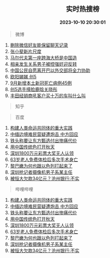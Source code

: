 <div align="center"><h2>实时热搜榜</h2><h4>2023-10-10 20:30:01</h4></div>

> 微博  

1. [删除微信好友能保留聊天记录](https://s.weibo.com/weibo?q=%23%E5%88%A0%E9%99%A4%E5%BE%AE%E4%BF%A1%E5%A5%BD%E5%8F%8B%E8%83%BD%E4%BF%9D%E7%95%99%E8%81%8A%E5%A4%A9%E8%AE%B0%E5%BD%95%23&t=31&band_rank=1&Refer=top)<br />
2. [张小斐新片尺度](https://s.weibo.com/weibo?q=%23%E5%BC%A0%E5%B0%8F%E6%96%90%E6%96%B0%E7%89%87%E5%B0%BA%E5%BA%A6%23&t=31&band_rank=2&Refer=top)<br />
3. [马尔代夫第一座跨海大桥是中国造](https://s.weibo.com/weibo?q=%23%E9%A9%AC%E5%B0%94%E4%BB%A3%E5%A4%AB%E7%AC%AC%E4%B8%80%E5%BA%A7%E8%B7%A8%E6%B5%B7%E5%A4%A7%E6%A1%A5%E6%98%AF%E4%B8%AD%E5%9B%BD%E9%80%A0%23&t=31&band_rank=3&Refer=top)<br />
4. [相亲发生关系男子被控强奸迎反转](https://s.weibo.com/weibo?q=%23%E7%9B%B8%E4%BA%B2%E5%8F%91%E7%94%9F%E5%85%B3%E7%B3%BB%E7%94%B7%E5%AD%90%E8%A2%AB%E6%8E%A7%E5%BC%BA%E5%A5%B8%E8%BF%8E%E5%8F%8D%E8%BD%AC%23&t=31&band_rank=4&Refer=top)<br />
5. [中国公民自愿离开巴以外交部将全力协助](https://s.weibo.com/weibo?q=%23%E4%B8%AD%E5%9B%BD%E5%85%AC%E6%B0%91%E8%87%AA%E6%84%BF%E7%A6%BB%E5%BC%80%E5%B7%B4%E4%BB%A5%E5%A4%96%E4%BA%A4%E9%83%A8%E5%B0%86%E5%85%A8%E5%8A%9B%E5%8D%8F%E5%8A%A9%23&t=31&band_rank=5&Refer=top)<br />
6. [欧阳娣娣 创5](https://s.weibo.com/weibo?q=%E6%AC%A7%E9%98%B3%E5%A8%A3%E5%A8%A3%20%E5%88%9B5&t=31&band_rank=6&Refer=top)<br />
7. [9月新增本土新冠死亡病例45例](https://s.weibo.com/weibo?q=%239%E6%9C%88%E6%96%B0%E5%A2%9E%E6%9C%AC%E5%9C%9F%E6%96%B0%E5%86%A0%E6%AD%BB%E4%BA%A1%E7%97%85%E4%BE%8B45%E4%BE%8B%23&t=31&band_rank=7&Refer=top)<br />
8. [创5选手撞脸鹿晗关晓彤](https://s.weibo.com/weibo?q=%23%E5%88%9B5%E9%80%89%E6%89%8B%E6%92%9E%E8%84%B8%E9%B9%BF%E6%99%97%E5%85%B3%E6%99%93%E5%BD%A4%23&t=31&band_rank=8&Refer=top)<br />
9. [丰田经销商吼客户买十万的车叫什么叫](https://s.weibo.com/weibo?q=%23%E4%B8%B0%E7%94%B0%E7%BB%8F%E9%94%80%E5%95%86%E5%90%BC%E5%AE%A2%E6%88%B7%E4%B9%B0%E5%8D%81%E4%B8%87%E7%9A%84%E8%BD%A6%E5%8F%AB%E4%BB%80%E4%B9%88%E5%8F%AB%23&t=31&band_rank=9&Refer=top)<br />

> 知乎  


> 百度  

1. [构建人类命运共同体的重大实践](https://www.baidu.com/s?wd=%E6%9E%84%E5%BB%BA%E4%BA%BA%E7%B1%BB%E5%91%BD%E8%BF%90%E5%85%B1%E5%90%8C%E4%BD%93%E7%9A%84%E9%87%8D%E5%A4%A7%E5%AE%9E%E8%B7%B5&sa=fyb_news&rsv_dl=fyb_news)<br />
2. [中缅边境难民营疑遭炮击 中方回应](https://www.baidu.com/s?wd=%E4%B8%AD%E7%BC%85%E8%BE%B9%E5%A2%83%E9%9A%BE%E6%B0%91%E8%90%A5%E7%96%91%E9%81%AD%E7%82%AE%E5%87%BB+%E4%B8%AD%E6%96%B9%E5%9B%9E%E5%BA%94&sa=fyb_news&rsv_dl=fyb_news)<br />
3. [铁头称要让东方甄选付出惨痛代价](https://www.baidu.com/s?wd=%E9%93%81%E5%A4%B4%E7%A7%B0%E8%A6%81%E8%AE%A9%E4%B8%9C%E6%96%B9%E7%94%84%E9%80%89%E4%BB%98%E5%87%BA%E6%83%A8%E7%97%9B%E4%BB%A3%E4%BB%B7&sa=fyb_news&rsv_dl=fyb_news)<br />
4. [用中国传统色打开秋天](https://www.baidu.com/s?wd=%E7%94%A8%E4%B8%AD%E5%9B%BD%E4%BC%A0%E7%BB%9F%E8%89%B2%E6%89%93%E5%BC%80%E7%A7%8B%E5%A4%A9&sa=fyb_news&rsv_dl=fyb_news)<br />
5. [深圳1800万元彩票大奖无人认领](https://www.baidu.com/s?wd=%E6%B7%B1%E5%9C%B31800%E4%B8%87%E5%85%83%E5%BD%A9%E7%A5%A8%E5%A4%A7%E5%A5%96%E6%97%A0%E4%BA%BA%E8%AE%A4%E9%A2%86&sa=fyb_news&rsv_dl=fyb_news)<br />
6. [63岁老人免费体检后多次手术身亡](https://www.baidu.com/s?wd=63%E5%B2%81%E8%80%81%E4%BA%BA%E5%85%8D%E8%B4%B9%E4%BD%93%E6%A3%80%E5%90%8E%E5%A4%9A%E6%AC%A1%E6%89%8B%E6%9C%AF%E8%BA%AB%E4%BA%A1&sa=fyb_news&rsv_dl=fyb_news)<br />
7. [黎巴嫩为何也跟以色列打起来了](https://www.baidu.com/s?wd=%E9%BB%8E%E5%B7%B4%E5%AB%A9%E4%B8%BA%E4%BD%95%E4%B9%9F%E8%B7%9F%E4%BB%A5%E8%89%B2%E5%88%97%E6%89%93%E8%B5%B7%E6%9D%A5%E4%BA%86&sa=fyb_news&rsv_dl=fyb_news)<br />
8. [深圳抢记者摄像机男子系某主任](https://www.baidu.com/s?wd=%E6%B7%B1%E5%9C%B3%E6%8A%A2%E8%AE%B0%E8%80%85%E6%91%84%E5%83%8F%E6%9C%BA%E7%94%B7%E5%AD%90%E7%B3%BB%E6%9F%90%E4%B8%BB%E4%BB%BB&sa=fyb_news&rsv_dl=fyb_news)<br />
9. [被恒大欠款34亿元？沧州银行:不实](https://www.baidu.com/s?wd=%E8%A2%AB%E6%81%92%E5%A4%A7%E6%AC%A0%E6%AC%BE34%E4%BA%BF%E5%85%83%EF%BC%9F%E6%B2%A7%E5%B7%9E%E9%93%B6%E8%A1%8C%3A%E4%B8%8D%E5%AE%9E&sa=fyb_news&rsv_dl=fyb_news)<br />

> 哔哩哔哩  

1. [构建人类命运共同体的重大实践](https://www.baidu.com/s?wd=%E6%9E%84%E5%BB%BA%E4%BA%BA%E7%B1%BB%E5%91%BD%E8%BF%90%E5%85%B1%E5%90%8C%E4%BD%93%E7%9A%84%E9%87%8D%E5%A4%A7%E5%AE%9E%E8%B7%B5&sa=fyb_news&rsv_dl=fyb_news)<br />
2. [中缅边境难民营疑遭炮击 中方回应](https://www.baidu.com/s?wd=%E4%B8%AD%E7%BC%85%E8%BE%B9%E5%A2%83%E9%9A%BE%E6%B0%91%E8%90%A5%E7%96%91%E9%81%AD%E7%82%AE%E5%87%BB+%E4%B8%AD%E6%96%B9%E5%9B%9E%E5%BA%94&sa=fyb_news&rsv_dl=fyb_news)<br />
3. [铁头称要让东方甄选付出惨痛代价](https://www.baidu.com/s?wd=%E9%93%81%E5%A4%B4%E7%A7%B0%E8%A6%81%E8%AE%A9%E4%B8%9C%E6%96%B9%E7%94%84%E9%80%89%E4%BB%98%E5%87%BA%E6%83%A8%E7%97%9B%E4%BB%A3%E4%BB%B7&sa=fyb_news&rsv_dl=fyb_news)<br />
4. [用中国传统色打开秋天](https://www.baidu.com/s?wd=%E7%94%A8%E4%B8%AD%E5%9B%BD%E4%BC%A0%E7%BB%9F%E8%89%B2%E6%89%93%E5%BC%80%E7%A7%8B%E5%A4%A9&sa=fyb_news&rsv_dl=fyb_news)<br />
5. [深圳1800万元彩票大奖无人认领](https://www.baidu.com/s?wd=%E6%B7%B1%E5%9C%B31800%E4%B8%87%E5%85%83%E5%BD%A9%E7%A5%A8%E5%A4%A7%E5%A5%96%E6%97%A0%E4%BA%BA%E8%AE%A4%E9%A2%86&sa=fyb_news&rsv_dl=fyb_news)<br />
6. [63岁老人免费体检后多次手术身亡](https://www.baidu.com/s?wd=63%E5%B2%81%E8%80%81%E4%BA%BA%E5%85%8D%E8%B4%B9%E4%BD%93%E6%A3%80%E5%90%8E%E5%A4%9A%E6%AC%A1%E6%89%8B%E6%9C%AF%E8%BA%AB%E4%BA%A1&sa=fyb_news&rsv_dl=fyb_news)<br />
7. [黎巴嫩为何也跟以色列打起来了](https://www.baidu.com/s?wd=%E9%BB%8E%E5%B7%B4%E5%AB%A9%E4%B8%BA%E4%BD%95%E4%B9%9F%E8%B7%9F%E4%BB%A5%E8%89%B2%E5%88%97%E6%89%93%E8%B5%B7%E6%9D%A5%E4%BA%86&sa=fyb_news&rsv_dl=fyb_news)<br />
8. [深圳抢记者摄像机男子系某主任](https://www.baidu.com/s?wd=%E6%B7%B1%E5%9C%B3%E6%8A%A2%E8%AE%B0%E8%80%85%E6%91%84%E5%83%8F%E6%9C%BA%E7%94%B7%E5%AD%90%E7%B3%BB%E6%9F%90%E4%B8%BB%E4%BB%BB&sa=fyb_news&rsv_dl=fyb_news)<br />
9. [被恒大欠款34亿元？沧州银行:不实](https://www.baidu.com/s?wd=%E8%A2%AB%E6%81%92%E5%A4%A7%E6%AC%A0%E6%AC%BE34%E4%BA%BF%E5%85%83%EF%BC%9F%E6%B2%A7%E5%B7%9E%E9%93%B6%E8%A1%8C%3A%E4%B8%8D%E5%AE%9E&sa=fyb_news&rsv_dl=fyb_news)<br />
